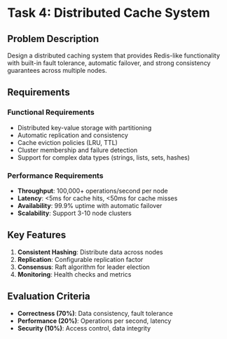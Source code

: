 # Task 4: Distributed Cache System

## Problem Description

Design a distributed caching system that provides Redis-like functionality with built-in fault tolerance, automatic failover, and strong consistency guarantees across multiple nodes.

## Requirements

### Functional Requirements
- Distributed key-value storage with partitioning
- Automatic replication and consistency
- Cache eviction policies (LRU, TTL)
- Cluster membership and failure detection
- Support for complex data types (strings, lists, sets, hashes)

### Performance Requirements  
- **Throughput**: 100,000+ operations/second per node
- **Latency**: <5ms for cache hits, <50ms for cache misses
- **Availability**: 99.9% uptime with automatic failover
- **Scalability**: Support 3-10 node clusters

## Key Features

1. **Consistent Hashing**: Distribute data across nodes
2. **Replication**: Configurable replication factor
3. **Consensus**: Raft algorithm for leader election
4. **Monitoring**: Health checks and metrics

## Evaluation Criteria

- **Correctness (70%)**: Data consistency, fault tolerance
- **Performance (20%)**: Operations per second, latency
- **Security (10%)**: Access control, data integrity

